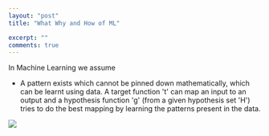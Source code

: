 ```yaml
---
layout: "post"
title: "What Why and How of ML"

excerpt: ""
comments: true
---
```

In Machine Learning we assume 
- A pattern exists which cannot be pinned down mathematically, which can be learnt using data.
A target function 't' can map an input to an output and a hypothesis function 'g' (from a given hypothesis set 'H') 
tries to do the best mapping by learning the patterns present in the data. 


<div class="fig figcenter fighighlight">
  <img src="/images/bn_backpass/1.PNG">
</div>

